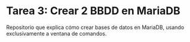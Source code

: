# Tarea 3: Crear 2 BBDD en MariaDB
Repositorio que explica cómo crear bases de datos en MariaDB, usando exclusivamente a ventana de comandos.
